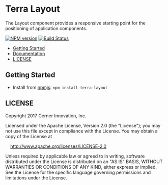 # Terra Layout

The Layout component provides a responsive starting point for the positioning of application components.

[![NPM version](http://img.shields.io/npm/v/terra-layout.svg)](https://www.npmjs.org/package/terra-layout)
[![Build Status](https://travis-ci.org/cerner/terra.svg?branch=master)](https://travis-ci.org/cerner/terra-framework)

- [Getting Started](#getting-started)
- [Documentation](https://github.com/cerner/terra-framework/tree/master/packages/terra-layout/docs)
- [LICENSE](#license)

## Getting Started

- Install from [npmjs](https://www.npmjs.com): `npm install terra-layout`

## LICENSE

Copyright 2017 Cerner Innovation, Inc.

Licensed under the Apache License, Version 2.0 (the "License"); you may not use this file except in compliance with the License. You may obtain a copy of the License at

&nbsp;&nbsp;&nbsp;&nbsp;http://www.apache.org/licenses/LICENSE-2.0

Unless required by applicable law or agreed to in writing, software distributed under the License is distributed on an "AS IS" BASIS, WITHOUT WARRANTIES OR CONDITIONS OF ANY KIND, either express or implied. See the License for the specific language governing permissions and limitations under the License.
